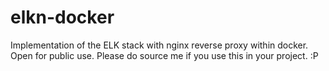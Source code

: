 # elkn-docker
Implementation of the ELK stack with nginx reverse proxy within docker.
Open for public use.
Please do source me if you use this in your project. :P
